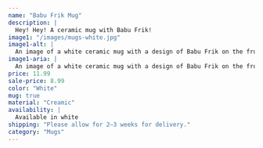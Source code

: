 ```yaml
---
name: "Babu Frik Mug"
description: |
  Hey! Hey! A ceramic mug with Babu Frik!
image1: "/images/mugs-white.jpg"
image1-alt: |
  An image of a white ceramic mug with a design of Babu Frik on the front.
image1-aria: |
  An image of a white ceramic mug with a design of Babu Frik on the front.
price: 11.99
sale-price: 8.99
color: "White"
mug: true
material: "Creamic"
availability: |
  Available in white
shipping: "Please allow for 2–3 weeks for delivery."
category: "Mugs"
---
```

